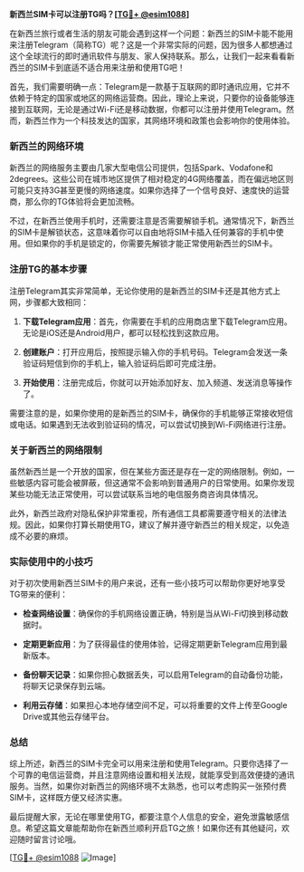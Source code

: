 **新西兰SIM卡可以注册TG吗？[[TG💪+ @esim1088](https://t.me/s/esim1088)]**

在新西兰旅行或者生活的朋友可能会遇到这样一个问题：新西兰的SIM卡能不能用来注册Telegram（简称TG）呢？这是一个非常实际的问题，因为很多人都想通过这个全球流行的即时通讯软件与朋友、家人保持联系。那么，让我们一起来看看新西兰的SIM卡到底适不适合用来注册和使用TG吧！

首先，我们需要明确一点：Telegram是一款基于互联网的即时通讯应用，它并不依赖于特定的国家或地区的网络运营商。因此，理论上来说，只要你的设备能够连接到互联网，无论是通过Wi-Fi还是移动数据，你都可以注册并使用Telegram。然而，新西兰作为一个科技发达的国家，其网络环境和政策也会影响你的使用体验。

### 新西兰的网络环境

新西兰的网络服务主要由几家大型电信公司提供，包括Spark、Vodafone和2degrees。这些公司在城市地区提供了相对稳定的4G网络覆盖，而在偏远地区则可能只支持3G甚至更慢的网络速度。如果你选择了一个信号良好、速度快的运营商，那么你的TG体验将会更加流畅。

不过，在新西兰使用手机时，还需要注意是否需要解锁手机。通常情况下，新西兰的SIM卡是解锁状态，这意味着你可以自由地将SIM卡插入任何兼容的手机中使用。但如果你的手机是锁定的，你需要先解锁才能正常使用新西兰的SIM卡。

### 注册TG的基本步骤

注册Telegram其实非常简单，无论你使用的是新西兰的SIM卡还是其他方式上网，步骤都大致相同：

1. **下载Telegram应用**：首先，你需要在手机的应用商店里下载Telegram应用。无论是iOS还是Android用户，都可以轻松找到这款应用。
   
2. **创建账户**：打开应用后，按照提示输入你的手机号码。Telegram会发送一条验证码短信到你的手机上，输入验证码后即可完成注册。

3. **开始使用**：注册完成后，你就可以开始添加好友、加入频道、发送消息等操作了。

需要注意的是，如果你使用的是新西兰的SIM卡，确保你的手机能够正常接收短信或电话。如果遇到无法收到验证码的情况，可以尝试切换到Wi-Fi网络进行注册。

### 关于新西兰的网络限制

虽然新西兰是一个开放的国家，但在某些方面还是存在一定的网络限制。例如，一些敏感内容可能会被屏蔽，但这通常不会影响到普通用户的日常使用。如果你发现某些功能无法正常使用，可以尝试联系当地的电信服务商咨询具体情况。

此外，新西兰政府对隐私保护非常重视，所有通信工具都需要遵守相关的法律法规。因此，如果你打算长期使用TG，建议了解并遵守新西兰的相关规定，以免造成不必要的麻烦。

### 实际使用中的小技巧

对于初次使用新西兰SIM卡的用户来说，还有一些小技巧可以帮助你更好地享受TG带来的便利：

- **检查网络设置**：确保你的手机网络设置正确，特别是当从Wi-Fi切换到移动数据时。
  
- **定期更新应用**：为了获得最佳的使用体验，记得定期更新Telegram应用到最新版本。
  
- **备份聊天记录**：如果你担心数据丢失，可以启用Telegram的自动备份功能，将聊天记录保存到云端。

- **利用云存储**：如果担心本地存储空间不足，可以将重要的文件上传至Google Drive或其他云存储平台。

### 总结

综上所述，新西兰的SIM卡完全可以用来注册和使用Telegram。只要你选择了一个可靠的电信运营商，并且注意网络设置和相关法规，就能享受到高效便捷的通讯服务。当然，如果你对新西兰的网络环境不太熟悉，也可以考虑购买一张预付费SIM卡，这样既方便又经济实惠。

最后提醒大家，无论在哪里使用TG，都要注意个人信息的安全，避免泄露敏感信息。希望这篇文章能帮助你在新西兰顺利开启TG之旅！如果你还有其他疑问，欢迎随时留言讨论哦。

[[TG💪+ @esim1088](https://t.me/s/esim1088) ![Image](https://i.postimg.cc/4NQfJmqS/Snipaste-2025-05-13-00-14-12.png)]
